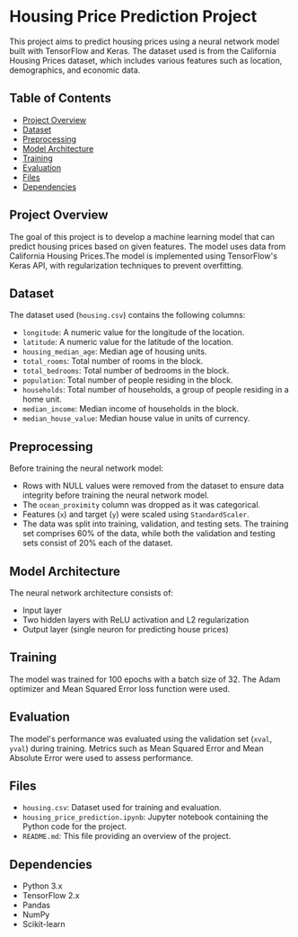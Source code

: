 # Housing Price Prediction Project

This project aims to predict housing prices using a neural network model built with TensorFlow and Keras. The dataset used is from the California Housing Prices dataset, which includes various features such as location, demographics, and economic data.

## Table of Contents

- [Project Overview](#project-overview)
- [Dataset](#dataset)
- [Preprocessing](#preprocessing)
- [Model Architecture](#model-architecture)
- [Training](#training)
- [Evaluation](#evaluation)
- [Files](#files)
- [Dependencies](#dependencies)

## Project Overview

The goal of this project is to develop a machine learning model that can predict housing prices based on given features. The model uses data from California Housing Prices.The model is implemented using TensorFlow's Keras API, with regularization techniques to prevent overfitting.

## Dataset

The dataset used (`housing.csv`) contains the following columns:
- `longitude`: A numeric value for the longitude of the location.
- `latitude`: A numeric value for the latitude of the location.
- `housing_median_age`: Median age of housing units.
- `total_rooms`: Total number of rooms in the block.
- `total_bedrooms`: Total number of bedrooms in the block.
- `population`: Total number of people residing in the block.
- `households`: Total number of households, a group of people residing in a home unit.
- `median_income`: Median income of households in the block.
- `median_house_value`: Median house value in units of currency.

## Preprocessing

Before training the neural network model:
- Rows with NULL values were removed from the dataset to ensure data integrity before training the neural network model.
- The `ocean_proximity` column was dropped as it was categorical.
- Features (`x`) and target (`y`) were scaled using `StandardScaler`.
- The data was split into training, validation, and testing sets. The training set comprises 60% of the data, while both the validation and testing sets consist of 20% each of the dataset.

## Model Architecture

The neural network architecture consists of:
- Input layer
- Two hidden layers with ReLU activation and L2 regularization
- Output layer (single neuron for predicting house prices)

## Training

The model was trained for 100 epochs with a batch size of 32. The Adam optimizer and Mean Squared Error loss function were used.

## Evaluation

The model's performance was evaluated using the validation set (`xval`, `yval`) during training. Metrics such as Mean Squared Error and Mean Absolute Error were used to assess performance.

## Files

- `housing.csv`: Dataset used for training and evaluation.
- `housing_price_prediction.ipynb`: Jupyter notebook containing the Python code for the project.
- `README.md`: This file providing an overview of the project.

## Dependencies

- Python 3.x
- TensorFlow 2.x
- Pandas
- NumPy
- Scikit-learn